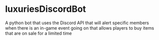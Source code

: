 # luxuriesDiscordBot

A python bot that uses the Discord API that will alert specific members when there is an in-game event going on that allows players to buy items
that are on sale for a limited time
